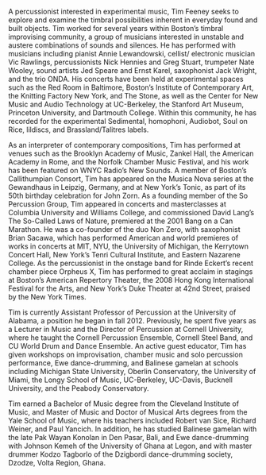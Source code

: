 A percussionist interested in experimental music, Tim Feeney seeks to explore and examine the timbral possibilities inherent in everyday found and built objects. Tim worked for several years within Boston’s timbral improvising community, a group of musicians interested in unstable and austere combinations of sounds and silences. He has performed with musicians including pianist Annie Lewandowski, cellist/ electronic musician Vic Rawlings, percussionists Nick Hennies and Greg Stuart, trumpeter Nate Wooley, sound artists Jed Speare and Ernst Karel, saxophonist Jack Wright, and the trio ONDA. His concerts have been held at experimental spaces such as the Red Room in Baltimore, Boston’s Institute of Contemporary Art, the Knitting Factory New York, and The Stone, as well as the Center for New Music and Audio Technology at UC-Berkeley, the Stanford Art Museum, Princeton University, and Dartmouth College. Within this community, he has recorded for the experimental Sedimental, homophoni, Audiobot, Soul on Rice, lildiscs, and Brassland/Talitres labels.

As an interpreter of contemporary compositions, Tim  has performed at venues such as the Brooklyn Academy of Music, Zankel Hall, the American Academy in Rome, and the Norfolk Chamber Music Festival, and his work has been featured on WNYC Radio’s New Sounds. A member of Boston’s Callithumpian Consort, Tim has appeared on the Musica Nova series at the Gewandhaus in Leipzig, Germany, and at New York’s Tonic, as part of its 50th birthday celebration for John Zorn. As a founding member of the So Percussion Group, Tim appeared in concerts and masterclasses at Columbia University and Williams College, and commissioned David Lang’s The So-Called Laws of Nature, premiered at the 2001 Bang on a Can Marathon. He was a co-founder of the duo Non Zero, with saxophonist Brian Sacawa, which has performed American and world premieres of works in concerts at MIT, NYU, the University of Michigan, the Kerrytown Concert Hall, New York’s Tenri Cultural Institute, and Eastern Nazarene College. As the percussionist in the onstage band for Rinde Eckert’s recent chamber piece Orpheus X, Tim has performed to great acclaim in stagings at Boston’s American Repertory Theater, the 2008 Hong Kong International Festival for the Arts, and New York’s Duke Theater at 42nd Street, praised by the New York Times.

Tim is currently Assistant Professor of Percussion at the University of Alabama, a position he began in fall 2012. Previously, he spent five years as a Lecturer in Music and the Director of Percussion at Cornell University, where he taught the Cornell Percussion Ensemble, Cornell Steel Band, and CU World Drum and Dance Ensemble. An active guest educator, Tim has given workshops on improvisation, chamber music and solo percussion performance, Ewe dance-drumming, and Balinese gamelan at schools including Michigan State University, Oberlin Conservatory, the University of Miami, the Longy School of Music, UC-Berkeley, UC-Davis, Bucknell University, and the Peabody Conservatory.

Tim earned a Bachelor of Music degree from the Cleveland Institute of Music, and Master of Music and Doctor of Musical Arts degrees from the Yale School of Music, where his teachers included Robert van Sice, Richard Weiner, and Paul Yancich. In addition, he has studied Balinese gamelan with the late Pak Wayan Konolan in Den Pasar, Bali, and Ewe dance-drumming with Johnson Kemeh of the University of Ghana at Legon, and with master drummer Kodzo Tagborlo of the Dzigbordi dance-drumming society, Dzodze, Volta Region, Ghana.

